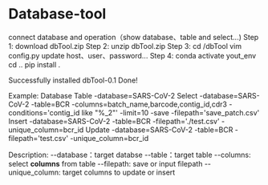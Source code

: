 # Database-tool
connect database and operation（show database、table and select...)
Step 1:
download dbTool.zip
Step 2:
unzip dbTool.zip
Step 3:
cd /dbTool
vim config.py
update host、user、password...
Step 4:
conda activate yout_env
cd ..
pip install .

Successfully installed dbTool-0.1
Done!

Example:
Database
Table -database=SARS-CoV-2
Select -database=SARS-CoV-2 -table=BCR -columns=batch_name,barcode,contig_id,cdr3 -conditions='contig_id like "%_2"' -limit=10 -save -filepath='save_patch.csv'
Insert -database=SARS-CoV-2 -table=BCR -filepath='./test.csv' -unique_column=bcr_id
Update -database=SARS-CoV-2 -table=BCR -filepath='test.csv' -unique_column=bcr_id

Description:
--database：target databse
--table：target table
--columns: select **columns** from table
--filepath: save or input filepath
--unique_column: target columns to update or insert
